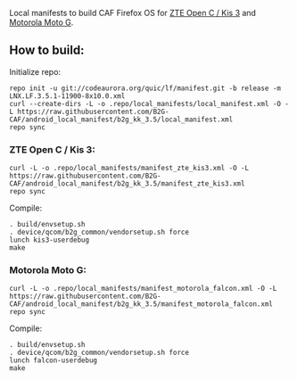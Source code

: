 Local manifests to build CAF Firefox OS for [ZTE Open C / Kis 3](http://konstakang.com/devices/kis3/FirefoxOS) and [Motorola Moto G](http://konstakang.com/devices/falcon/FirefoxOS).

How to build:
-------------

Initialize repo:

    repo init -u git://codeaurora.org/quic/lf/manifest.git -b release -m LNX.LF.3.5.1-11900-8x10.0.xml
    curl --create-dirs -L -o .repo/local_manifests/local_manifest.xml -O -L https://raw.githubusercontent.com/B2G-CAF/android_local_manifest/b2g_kk_3.5/local_manifest.xml
    repo sync

### ZTE Open C / Kis 3:

    curl -L -o .repo/local_manifests/manifest_zte_kis3.xml -O -L https://raw.githubusercontent.com/B2G-CAF/android_local_manifest/b2g_kk_3.5/manifest_zte_kis3.xml
    repo sync

Compile:

    . build/envsetup.sh
    . device/qcom/b2g_common/vendorsetup.sh force
    lunch kis3-userdebug
    make

### Motorola Moto G:

    curl -L -o .repo/local_manifests/manifest_motorola_falcon.xml -O -L https://raw.githubusercontent.com/B2G-CAF/android_local_manifest/b2g_kk_3.5/manifest_motorola_falcon.xml
    repo sync

Compile:

    . build/envsetup.sh
    . device/qcom/b2g_common/vendorsetup.sh force
    lunch falcon-userdebug
    make
